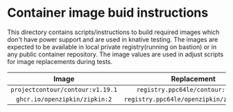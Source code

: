 # Container image buid instructions

This directory contains scripts/instructions to build required images which don't have power support and are used in knative testing. The images are expected to be available in local private registry(running on bastion) or in any public container repository. The image values are used in adjust scripts for image replacements during tests.


|Image|Replacement|Used In|
|:-:|:-:|:-:|
|`projectcontour/contour:v1.19.1`|`registry.ppc64le/contour:v1.19.1`|`serving`|
|`ghcr.io/openzipkin/zipkin:2`|`registry.ppc64le/openzipkin/zipkin:test`|`eventing`|
